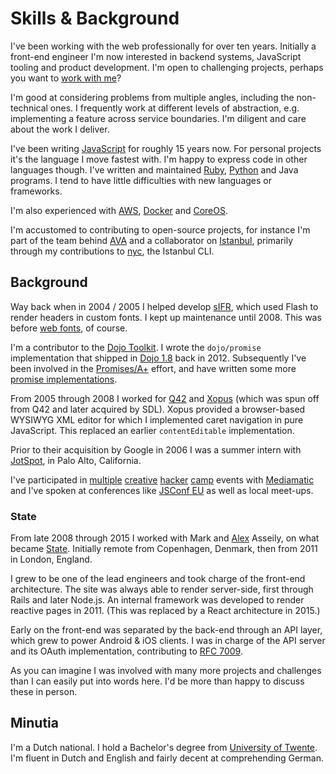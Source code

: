 # Skills & Background

I've been working with the web professionally for over ten years. Initially a
front-end engineer I'm now interested in backend systems, JavaScript tooling and
product development. I'm open to challenging projects, perhaps you want to [work
with me](/consulting)?

I'm good at considering problems from multiple angles, including the
non-technical ones. I frequently work at different levels of abstraction, e.g.
implementing a feature across service boundaries. I'm diligent and care about
the work I deliver.

I've been writing [JavaScript](https://github.com/tc39/ecma262) for roughly 15
years now. For personal projects it's the language I move fastest with. I'm
happy to express code in other languages though. I've written and maintained
[Ruby](https://www.ruby-lang.org/en/), [Python](https://www.python.org/) and
Java programs. I tend to have little difficulties with new languages or
frameworks.

I'm also experienced with [AWS](https://aws.amazon.com/),
[Docker](https://www.docker.com/) and [CoreOS](https://coreos.com/).

I'm accustomed to contributing to open-source projects, for instance I'm part of
the team behind [AVA](https://github.com/avajs/ava) and a collaborator on
[Istanbul](https://github.com/istanbuljs/), primarily through my contributions
to [nyc](https://github.com/istanbuljs/nyc), the Istanbul CLI.

## Background

Way back when in 2004 / 2005 I helped develop
[sIFR](http://www.mikeindustries.com/sifr), which used Flash to render headers
in custom fonts. I kept up maintenance until 2008. This was before [web
fonts](https://en.wikipedia.org/wiki/Web_Open_Font_Format), of course.

I'm a contributor to the [Dojo Toolkit](https://dojotoolkit.org/). I wrote the
`dojo/promise` implementation that shipped in [Dojo
1.8](http://dojotoolkit.org/reference-guide/1.8/dojo/promise.html) back in 2012.
Subsequently I've been involved in the [Promises/A+](https://promisesaplus.com/)
effort, and have written some more [promise implementations](/projects/legendary).

From 2005 through 2008 I worked for [Q42](https://q42.com/) and
[Xopus](https://xopus.com/) (which was spun off from Q42 and later acquired by
SDL). Xopus provided a browser-based WYSIWYG XML editor for which I implemented
caret navigation in pure JavaScript. This replaced an earlier `contentEditable`
implementation.

Prior to their acquisition by Google in 2006 I was a summer intern with
[JotSpot](https://en.wikipedia.org/wiki/Google_Sites), in Palo Alto, California.

I've participated in [multiple](http://www.mediamatic.net/22590/en/badger)
[creative](http://www.mediamatic.net/52865/en/vbird)
[hacker](http://www.mediamatic.net/105826/en/ikspin)
[camp](http://www.mediamatic.net/167692/en/wow) events with
[Mediamatic](http://www.mediamatic.net/) and I've spoken at conferences like
[JSConf EU](http://jsconf.eu) as well as local meet-ups.

### State

From late 2008 through 2015 I worked with Mark and
[Alex](https://en.wikipedia.org/wiki/Alexander_Asseily) Asseily, on what became
[State](https://state.com/). Initially remote from Copenhagen, Denmark, then
from 2011 in London, England.

I grew to be one of the lead engineers and took charge of the front-end
architecture. The site was always able to render server-side, first through
Rails and later Node.js. An internal framework was developed to render reactive
pages in 2011. (This was replaced by a React architecture in 2015.)

Early on the front-end was separated by the back-end through an API layer, which
grew to power Android & iOS clients. I was in charge of the API server and its
OAuth implementation, contributing to [RFC
7009](https://tools.ietf.org/html/rfc7009).

As you can imagine I was involved with many more projects and challenges than I
can easily put into words here. I'd be more than happy to discuss these in
person.

## Minutia

I'm a Dutch national. I hold a Bachelor's degree from [University of
Twente](https://www.utwente.nl/en/). I'm fluent in Dutch and English and fairly
decent at comprehending German.
